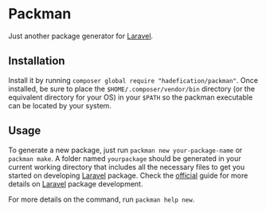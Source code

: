 # Packman

Just another package generator for [Laravel](https://laravel.com/).

## Installation

Install it by running `composer global require "hadefication/packman"`. Once installed, be sure to place the `$HOME/.composer/vendor/bin` directory (or the equivalent directory for your OS) in your `$PATH` so the packman executable can be located by your system.

## Usage

To generate a new package, just run `packman new your-package-name` or `packman make`. A folder named `yourpackage` should be generated in your current working directory that includes all the necessary files to get you started on developing [Laravel](https://laravel.com/) package. Check the [official](https://laravel.com/docs/5.4/packages) guide for more details on [Laravel](https://laravel.com/) package development.

For more details on the command, run `packman help new`.
